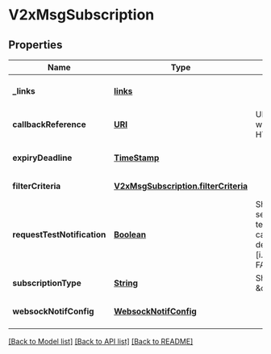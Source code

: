 # V2xMsgSubscription
## Properties

Name | Type | Description | Notes
------------ | ------------- | ------------- | -------------
**\_links** | [**links**](links.md) |  | [optional] [default to null]
**callbackReference** | [**URI**](URI.md) | URI exposed by the client on which to receive notifications via HTTP. See note 1. | [optional] [default to null]
**expiryDeadline** | [**TimeStamp**](TimeStamp.md) |  | [optional] [default to null]
**filterCriteria** | [**V2xMsgSubscription.filterCriteria**](V2xMsgSubscription.filterCriteria.md) |  | [default to null]
**requestTestNotification** | [**Boolean**](boolean.md) | Shall be set to TRUE by the service consumer to request a test notification via HTTP on the callbackReference URI, as described in ETSI GS MEC 009 [i.1], clause 6.12a. Default: FALSE. | [optional] [default to null]
**subscriptionType** | [**String**](string.md) | Shall be set to \&quot;V2xMsgSubscription\&quot;. | [default to null]
**websockNotifConfig** | [**WebsockNotifConfig**](WebsockNotifConfig.md) |  | [optional] [default to null]

[[Back to Model list]](../README.md#documentation-for-models) [[Back to API list]](../README.md#documentation-for-api-endpoints) [[Back to README]](../README.md)

